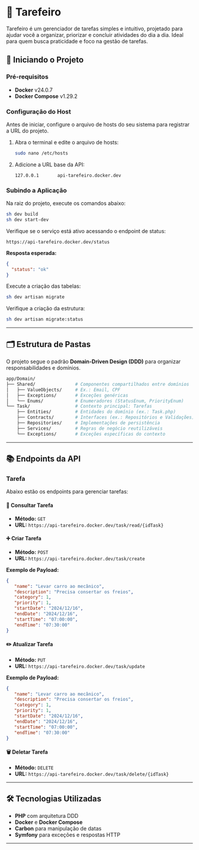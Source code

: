 # 📌 Tarefeiro

Tarefeiro é um gerenciador de tarefas simples e intuitivo, projetado para ajudar você a organizar, priorizar e concluir atividades do dia a dia. Ideal para quem busca praticidade e foco na gestão de tarefas.

## 🚀 Iniciando o Projeto

### Pré-requisitos
- **Docker** v24.0.7
- **Docker Compose** v1.29.2

### Configuração do Host
Antes de iniciar, configure o arquivo de hosts do seu sistema para registrar a URL do projeto.

1. Abra o terminal e edite o arquivo de hosts:

   ```bash
   sudo nano /etc/hosts
   ```

2. Adicione a URL base da API:

   ```
   127.0.0.1       api-tarefeiro.docker.dev
   ```

### Subindo a Aplicação
Na raiz do projeto, execute os comandos abaixo:

```bash
sh dev build
sh dev start-dev
```

Verifique se o serviço está ativo acessando o endpoint de status:

```
https://api-tarefeiro.docker.dev/status
```

**Resposta esperada:**

```json
{
  "status": "ok"
}
```

Execute a criação das tabelas:

```bash
sh dev artisan migrate
```


Verifique a criação da estrutura:

```bash
sh dev artisan migrate:status
```

---

## 🗂️ Estrutura de Pastas

O projeto segue o padrão **Domain-Driven Design (DDD)** para organizar responsabilidades e domínios.

```bash
app/Domain/
├── Shared/               # Componentes compartilhados entre domínios
│   ├── ValueObjects/     # Ex.: Email, CPF
│   ├── Exceptions/       # Exceções genéricas
│   └── Enums/            # Enumeradores (StatusEnum, PriorityEnum)
└── Task/                 # Contexto principal: Tarefas
    ├── Entities/         # Entidades do domínio (ex.: Task.php)
    ├── Contracts/        # Interfaces (ex.: Repositórios e Validações)
    ├── Repositories/     # Implementações de persistência
    ├── Services/         # Regras de negócio reutilizáveis
    └── Exceptions/       # Exceções específicas do contexto
```

---

## 📚 Endpoints da API

### Tarefa
Abaixo estão os endpoints para gerenciar tarefas:

#### 📖 Consultar Tarefa
- **Método:** `GET`
- **URL:** `https://api-tarefeiro.docker.dev/task/read/{idTask}`

#### ➕ Criar Tarefa
- **Método:** `POST`
- **URL:** `https://api-tarefeiro.docker.dev/task/create`

**Exemplo de Payload:**

```json
{
   "name": "Levar carro ao mecânico",
   "description": "Precisa consertar os freios",
   "category": 1,
   "priority": 1,
   "startDate": "2024/12/16",
   "endDate": "2024/12/16",
   "startTime": "07:00:00",
   "endTime": "07:30:00"
}
```

#### ✏️ Atualizar Tarefa
- **Método:** `PUT`
- **URL:** `https://api-tarefeiro.docker.dev/task/update`

**Exemplo de Payload:**

```json
{
   "name": "Levar carro ao mecânico",
   "description": "Precisa consertar os freios",
   "category": 1,
   "priority": 1,
   "startDate": "2024/12/16",
   "endDate": "2024/12/16",
   "startTime": "07:00:00",
   "endTime": "07:30:00"
}
```

#### 🗑️ Deletar Tarefa
- **Método:** `DELETE`
- **URL:** `https://api-tarefeiro.docker.dev/task/delete/{idTask}`

---

## 🛠️ Tecnologias Utilizadas

- **PHP** com arquitetura DDD
- **Docker** e **Docker Compose**
- **Carbon** para manipulação de datas
- **Symfony** para exceções e respostas HTTP

---